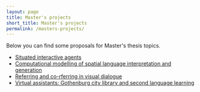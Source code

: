 ```yaml
---
layout: page
title: Master's projects
short_title: Master's projects
permalink: /masters-projects/
---
```


Below you can find some proposals for Master's thesis topics.

  - [Situated interactive agents](/masters-projects/situated-agents.md)
  - [Computational modelling of spatial language interpretation and generation](/masters-projects/spatial-language.md)
  - [Referring and co-rferring in visual dialogue](/masters-projects/co-reference.md)
  - [Virtual assistants: Gothenburg city library and second language learning](/masters-projects/virtual-assistants.md)
